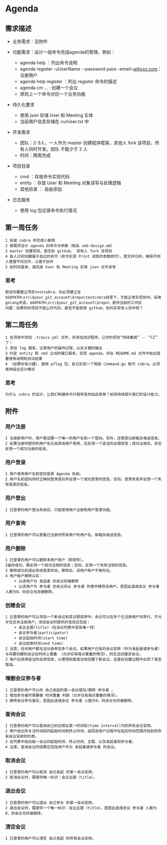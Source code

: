 # Agenda

## 需求描述
- 业务需求：见附件
- 功能需求：设计一组命令完成agenda的管理，例如：
    + agenda help ：列出命令说明
    + agenda register -uUserName --password pass -email=a@xxx.com：注册用户
    + agenda help register ：列出 register 命令的描述
    + agenda cm ... : 创建一个会议
    + 原则上一个命令对应一个业务功能

- 持久化要求
    + 使用 json 存储 User 和 Meeting 实体
    + 当前用户信息存储在 curUser.txt 中

- 开发需求
    + 团队：2-3人，一人作为 master 创建程序框架，其他人 fork 该项目，所有人同时开发。团队 不能少于 2 人
    + 时间：两周完成

- 项目目录
    + cmd ：存放命令实现代码
    + entity ：存放 User 和 Meeting 对象读写与处理逻辑
    + 其他目录 ： 自由添加

- 日志服务
    + 使用 log 包记录命令执行情况

## 第一周任务
    1 安装 cobra 并完成小案例
    2 按需求设计 agenda 的命令与参数（制品 cmd-design.md）
    3 master 创建项目，提交到 github， 其他人 fork 该项目
    4 每人分别创建属于自己的命令（命令实现 Print 读取的参数即可），提交并归并。确保不同人管理不同文件，以便于协作
    5 如时间富余，请完成 User 和 Meeting 实体 json 文件读写

### 思考
    假设你要建立项目testcobra，你必须建立在 $GOPATH\src\$your_git_account\$repo\testcobra目录下，才能正常实现协作。采用golang术语，$GOPATH\src\$your_git_account\$repo\ 是你当前的工作区
    问题：如果你的项目不能公开代码，甚至不能使用 github，如何实现多人协作呢？



## 第二周任务
    1 在项目中添加 .travis.yml 文件，并添加测试程序。让你的项目“持续集成” -- “CI” 了！
    2 添加 log 服务，记录用户的操作过程，以及关键的输出
    3 约定 entity 和 cmd 之间的接口服务，实现 agenda，并在 README.md 文件中给出简要使用说明和测试结果
    4 （如果你有兴趣），使用 pflag 包，自己实现一个简版 Command.go 取代 cobra。必须使用组合设计模式

### 思考
    为什么 cobra 的设计，让我们构建命令行程序变的如此简单？如何持续提升我们的设计能力。


## 附件
### 用户注册
    1 注册新用户时，用户需设置一个唯一的用户名和一个密码。另外，还需登记邮箱及电话信息。
    2 如果注册时提供的用户名已由其他用户使用，应反馈一个适当的出错信息；成功注册后，亦应反馈一个成功注册的信息。

### 用户登录
    1 用户使用用户名和密码登录 Agenda 系统。
    2 用户名和密码同时正确则登录成功并反馈一个成功登录的信息。否则，登录失败并反馈一个失败登录的信息。

### 用户登出
    1 已登录的用户登出系统后，只能使用用户注册和用户登录功能。

### 用户查询
    1 已登录的用户可以查看已注册的所有用户的用户名、邮箱及电话信息。

### 用户删除
    1 已登录的用户可以删除本用户账户（即销号）。
    2操作成功，需反馈一个成功注销的信息；否则，反馈一个失败注销的信息。
    3 删除成功则退出系统登录状态。删除后，该用户账户不再存在。
    4 用户账户删除以后：
        + 以该用户为 发起者 的会议将被删除
        + 以该用户为 参与者 的会议将从 参与者 列表中移除该用户。若因此造成会议 参与者 人数为0，则会议也将被删除。

### 创建会议
    1 已登录的用户可以添加一个新会议到其议程安排中。会议可以在多个已注册用户间举行，不允许包含未注册用户。添加会议时提供的信息应包括：
        + 会议主题(title)（在会议列表中具有唯一性）
        + 会议参与者(participator)
        + 会议起始时间(start time)
        + 会议结束时间(end time)
    2 注意，任何用户都无法分身参加多个会议。如果用户已有的会议安排（作为发起者或参与者）与将要创建的会议在时间上重叠 （允许仅有端点重叠的情况），则无法创建该会议。
    3 用户应获得适当的反馈信息，以便得知是成功地创建了新会议，还是在创建过程中出现了某些错误。


### 增删会议参与者
    1 已登录的用户可以向 自己发起的某一会议增加/删除 参与者 。
    2 增加参与者时需要做 时间重叠 判断（允许仅有端点重叠的情况）。
    3 删除会议参与者后，若因此造成会议 参与者 人数为0，则会议也将被删除。

### 查询会议
    1 已登录的用户可以查询自己的议程在某一时间段(time interval)内的所有会议安排。
    2 用户给出所关注时间段的起始时间和终止时间，返回该用户议程中在指定时间范围内找到的所有会议安排的列表。
    3 在列表中给出每一会议的起始时间、终止时间、主题、以及发起者和参与者。
    4 注意，查询会议的结果应包括用户作为 发起者或参与者 的会议。

### 取消会议
    1 已登录的用户可以取消 自己发起 的某一会议安排。
    2 取消会议时，需提供唯一标识：会议主题（title）。

### 退出会议
    1 已登录的用户可以退出 自己参与 的某一会议安排。
    2 退出会议时，需提供一个唯一标识：会议主题（title）。若因此造成会议 参与者 人数为0，则会议也将被删除。

### 清空会议
    1 已登录的用户可以清空 自己发起 的所有会议安排。
